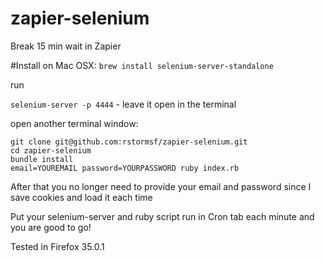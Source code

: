 # zapier-selenium
Break 15 min wait in Zapier

#Install
on Mac OSX:
`brew install selenium-server-standalone`

run

`selenium-server -p 4444` - leave it open in the terminal

open another terminal window:
```
git clone git@github.com:rstormsf/zapier-selenium.git
cd zapier-selenium
bundle install
email=YOUREMAIL password=YOURPASSWORD ruby index.rb
```
After that you no longer need to provide your email and password since I save cookies and load it each time

Put your selenium-server and ruby script run in Cron tab each minute and you are good to go!

Tested in Firefox 35.0.1

